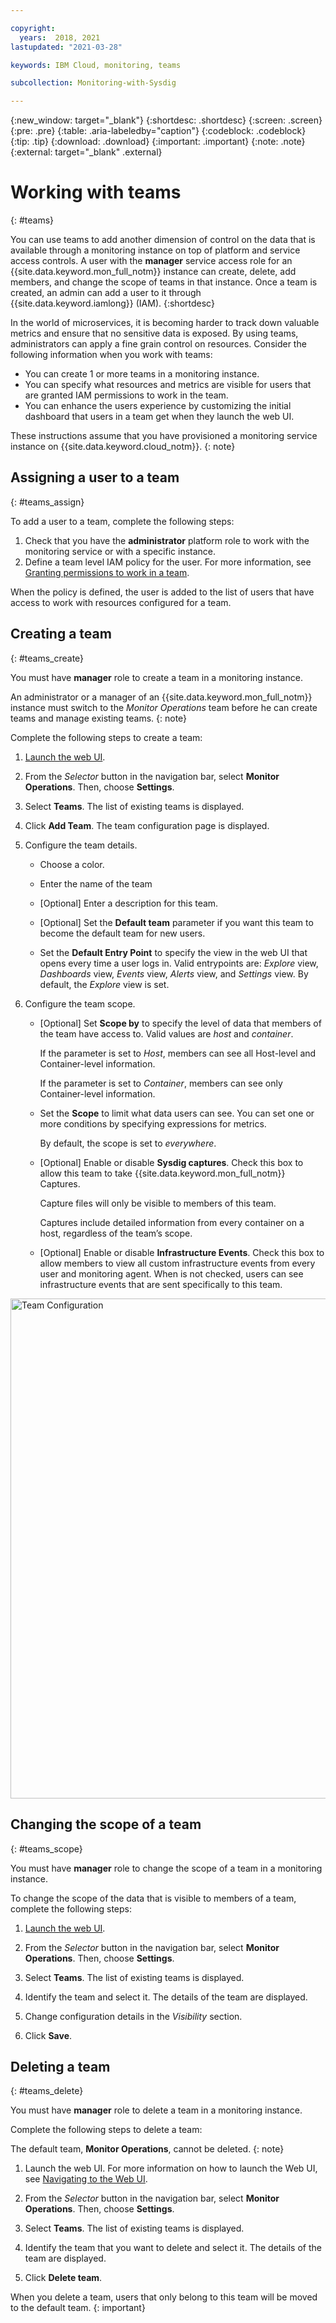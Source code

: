 ```yaml
---

copyright:
  years:  2018, 2021
lastupdated: "2021-03-28"

keywords: IBM Cloud, monitoring, teams

subcollection: Monitoring-with-Sysdig

---
```


{:new_window: target="_blank"}
{:shortdesc: .shortdesc}
{:screen: .screen}
{:pre: .pre}
{:table: .aria-labeledby="caption"}
{:codeblock: .codeblock}
{:tip: .tip}
{:download: .download}
{:important: .important}
{:note: .note}
{:external: target="_blank" .external}

# Working with teams
{: #teams}

You can use teams to add another dimension of control on the data that is available through a monitoring instance on top of platform and service access controls. A user with the **manager** service access role for an {{site.data.keyword.mon_full_notm}} instance can create, delete, add members, and change the scope of teams in that instance. Once a team is created, an admin can add a user to it through {{site.data.keyword.iamlong}} (IAM).
{:shortdesc} 

In the world of microservices, it is becoming harder to track down valuable metrics and ensure that no sensitive data is exposed. By using teams, administrators can apply a fine grain control on resources. Consider the following information when you work with teams:
* You can create 1 or more teams in a monitoring instance.
* You can specify what resources and metrics are visible for users that are granted IAM permissions to work in the team. 
* You can enhance the users experience by customizing the initial dashboard that users in a team get when they launch the web UI.  

These instructions assume that you have provisioned a monitoring service instance on {{site.data.keyword.cloud_notm}}.
{: note}


## Assigning a user to a team
{: #teams_assign}

To add a user to a team, complete the following steps:
1. Check that you have the **administrator** platform role to work with the monitoring service or with a specific instance. 
2. Define a team level IAM policy for the user. For more information, see [Granting permissions to work in a team](/docs/Monitoring-with-Sysdig?topic=Monitoring-with-Sysdig-iam_grant_team).

When the policy is defined, the user is added to the list of users that have access to work with resources configured for a team.


## Creating a team
{: #teams_create}

You must have **manager** role to create a team in a monitoring instance.

An administrator or a manager of an {{site.data.keyword.mon_full_notm}} instance must switch to the *Monitor Operations* team before he can create teams and manage existing teams.
{: note}

Complete the following steps to create a team:

1. [Launch the web UI](/docs/Monitoring-with-Sysdig?topic=Monitoring-with-Sysdig-launch#launch). 
    
2. From the *Selector* button in the navigation bar, select **Monitor Operations**. Then, choose **Settings**.

3. Select **Teams**. The list of existing teams is displayed.

4. Click **Add Team**. The team configuration page is displayed.

5. Configure the team details. 

    * Choose a color.

    * Enter the name of the team

    * [Optional] Enter a description for this team.

    * [Optional] Set the **Default team** parameter if you want this team to become the default team for new users.

    * Set the **Default Entry Point** to specify the view in the web UI that opens every time a user logs in. Valid entrypoints are: *Explore* view, *Dashboards* view, *Events* view, *Alerts* view, and *Settings* view. By default, the *Explore* view is set.

6. Configure the team scope. 

    * [Optional] Set **Scope by** to specify the level of data that members of the team have access to. Valid values are *host* and *container*. 
    
        If the parameter is set to *Host*, members can see all Host-level and Container-level information. 
        
        If the parameter is set to *Container*, members can see only Container-level information.

    * Set the **Scope** to limit what data users can see. You can set one or more conditions by specifying expressions for metrics. 
    
        By default, the scope is set to *everywhere*.
	
    * [Optional] Enable or disable **Sysdig captures**. Check this box to allow this team to take {{site.data.keyword.mon_full_notm}} Captures. 
    
        Capture files will only be visible to members of this team. 
        
        Captures include detailed information from every container on a host, regardless of the team’s scope.

    * [Optional] Enable or disable **Infrastructure Events**. Check this box to allow members to view all custom infrastructure events from every user and monitoring agent. When is not checked, users can see infrastructure events that are sent specifically to this team. 

<img src="images/team-configuration.png" alt="Team Configuration" width="800" />


## Changing the scope of a team
{: #teams_scope}

You must have **manager** role to change the scope of a team in a monitoring instance.

To change the scope of the data that is visible to members of a team, complete the following steps: 

1. [Launch the web UI](/docs/Monitoring-with-Sysdig?topic=Monitoring-with-Sysdig-launch#launch). 
    
2. From the *Selector* button in the navigation bar, select **Monitor Operations**. Then, choose **Settings**.

3. Select **Teams**. The list of existing teams is displayed.

4. Identify the team and select it. The details of the team are displayed.

5. Change configuration details in the *Visibility* section.

6. Click **Save**. 


## Deleting a team
{: #teams_delete}

You must have **manager** role to delete a team in a monitoring instance.

Complete the following steps to delete a team:

The default team, **Monitor Operations**, cannot be deleted. 
{: note}

1. Launch the web UI. For more information on how to launch the Web UI, see [Navigating to the Web UI](/docs/Monitoring-with-Sysdig?topic=Monitoring-with-Sysdig-launch#launch). 
    
2. From the *Selector* button in the navigation bar, select **Monitor Operations**. Then, choose **Settings**.

3. Select **Teams**. The list of existing teams is displayed.

4. Identify the team that you want to delete and select it. The details of the team are displayed.

5. Click **Delete team**.

When you delete a team, users that only belong to this team will be moved to the default team.
{: important}

